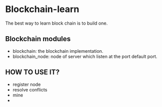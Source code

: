 # Blockchain-learn
The best way to learn block chain is to build one.


## Blockchain modules
- blockchain: the blockchain implementation.
- blockchain_node: node of server which listen at the port default port.

## HOW TO USE IT?
- register node
- resolve conflicts
- mine
- 
